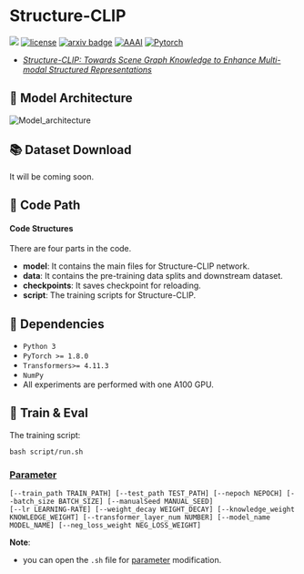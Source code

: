 # Structure-CLIP
![](https://img.shields.io/badge/version-1.0.1-blue)
[![license](https://img.shields.io/github/license/mashape/apistatus.svg?maxAge=2592000)](https://github.com/zjukg/DUET/blob/main/licence)
[![arxiv badge](https://img.shields.io/badge/arxiv-2305.06152-red)](https://arxiv.org/abs/2305.06152)
[![AAAI](https://img.shields.io/badge/AAAI-2024-%23f1592a?labelColor=%23003973&color=%23be1c1a)](https://aaai.org/Conferences/AAAI-24/)
[![Pytorch](https://img.shields.io/badge/PyTorch-%23EE4C2C.svg?e&logo=PyTorch&logoColor=white)](https://pytorch.org/)
 - [*Structure-CLIP: Towards Scene Graph Knowledge to Enhance Multi-modal Structured Representations*](https://arxiv.org/abs/2305.06152)
 
 ## 🌈 Model Architecture
![Model_architecture](https://github.com/BigHyf/Structure-CLIP/blob/main/figure/model.png)

## 📚 Dataset Download
It will be coming soon.

## 📕 Code Path

#### Code Structures
There are four parts in the code.
- **model**: It contains the main files for Structure-CLIP network.
- **data**: It contains the pre-training data splits and downstream dataset.
- **checkpoints**: It saves checkpoint for reloading.
- **script**: The training scripts for Structure-CLIP.

## 🔬 Dependencies

- ```Python 3```
- ```PyTorch >= 1.8.0```
- ```Transformers>= 4.11.3```
- ```NumPy```
- All experiments are performed with one A100 GPU.

## 🚀 Train & Eval

The training script:
```shell
bash script/run.sh
```

### [Parameter](#content)
```
[--train_path TRAIN_PATH] [--test_path TEST_PATH] [--nepoch NEPOCH] [--batch_size BATCH_SIZE] [--manualSeed MANUAL_SEED]
[--lr LEARNING-RATE] [--weight_decay WEIGHT_DECAY] [--knowledge_weight KNOWLEDGE_WEIGHT] [--transformer_layer_num NUMBER] [--model_name MODEL_NAME] [--neg_loss_weight NEG_LOSS_WEIGHT] 
```

**Note**: 
- you can open the `.sh` file for <a href="#Parameter">parameter</a> modification.

